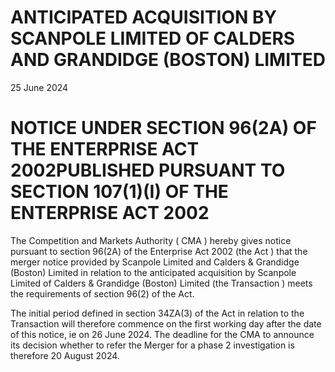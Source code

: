 # ANTICIPATED ACQUISITION BY SCANPOLE LIMITED OF CALDERS AND GRANDIDGE (BOSTON) LIMITED

25 June 2024

# NOTICE UNDER SECTION 96(2A) OF THE ENTERPRISE ACT 2002PUBLISHED PURSUANT TO SECTION 107(1)(I) OF THE ENTERPRISE ACT 2002

The Competition and Markets Authority ( CMA ) hereby gives notice pursuant to section 96(2A) of the Enterprise Act 2002 (the Act ) that the merger notice provided by Scanpole Limited and Calders & Grandidge (Boston) Limited in relation to the anticipated acquisition by Scanpole Limited of Calders & Grandidge (Boston) Limited (the Transaction ) meets the requirements of section 96(2) of the Act.

The initial period defined in section 34ZA(3) of the Act in relation to the Transaction will therefore commence on the first working day after the date of this notice, ie on 26 June 2024. The deadline for the CMA to announce its decision whether to refer the Merger for a phase 2 investigation is therefore 20 August 2024.